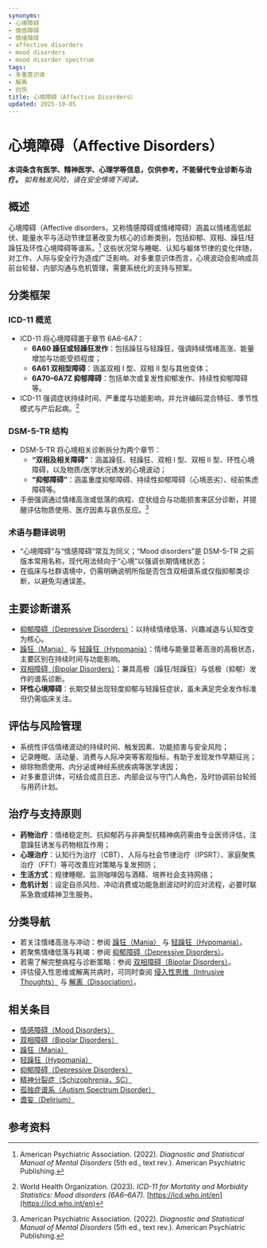 ```yaml
---
synonyms:
- 心境障碍
- 情感障碍
- 情绪障碍
- affective disorders
- mood disorders
- mood disorder spectrum
tags:
- 多重意识体
- 解离
- 创伤
title: 心境障碍（Affective Disorders）
updated: 2025-10-05
---
```


# 心境障碍（Affective Disorders）

**本词条含有医学、精神医学、心理学等信息，仅供参考，不能替代专业诊断与治疗。**
_如有触发风险，请在安全情境下阅读。_

## 概述

心境障碍（Affective disorders，又称情感障碍或情绪障碍）涵盖以情绪高低起伏、能量水平与活动节律显著改变为核心的诊断类别，包括抑郁、双相、躁狂/轻躁狂及环性心境障碍等谱系。[^apa2022] 这些状况常与睡眠、认知与躯体节律的变化伴随，对工作、人际与安全行为造成广泛影响。对多重意识体而言，心境波动会影响成员前台轮替、内部沟通与危机管理，需要系统化的支持与预案。

## 分类框架

### ICD-11 概览

- ICD-11 将心境障碍置于章节 6A6-6A7：
  - **6A60 躁狂或轻躁狂发作**：包括躁狂与轻躁狂，强调持续情绪高涨、能量增加与功能受损程度；
  - **6A61 双相型障碍**：涵盖双相 Ⅰ 型、双相 Ⅱ 型与其他变体；
  - **6A70–6A7Z 抑郁障碍**：包括单次或复发性抑郁发作、持续性抑郁障碍等。
- ICD-11 强调症状持续时间、严重度与功能影响，并允许编码混合特征、季节性模式与产后起病。[^who2023mood]

### DSM-5-TR 结构

- DSM-5-TR 将心境相关诊断拆分为两个章节：
  - **“双相及相关障碍”**：涵盖躁狂、轻躁狂、双相 Ⅰ 型、双相 Ⅱ 型、环性心境障碍，以及物质/医学状况诱发的心境波动；
  - **“抑郁障碍”**：涵盖重度抑郁障碍、持续性抑郁障碍（心境恶劣）、经前焦虑障碍等。
- 手册强调通过情绪高涨或低落的病程、症状组合与功能损害来区分诊断，并提醒评估物质使用、医疗因素与哀伤反应。[^apa2022]

### 术语与翻译说明

- “心境障碍”与“情感障碍”常互为同义；“Mood disorders”是 DSM-5-TR 之前版本常用名称，现代用法倾向于“心境”以强调长期情绪状态；
- 在临床与社群语境中，仍需明确说明所指是否包含双相谱系或仅指抑郁类诊断，以避免沟通误差。

## 主要诊断谱系

- [抑郁障碍（Depressive Disorders）](/entries/Depressive-Disorders.md)：以持续情绪低落、兴趣减退与认知改变为核心。
- [躁狂（Mania）](/entries/Mania.md) 与 [轻躁狂（Hypomania）](/entries/Hypomania.md)：情绪与能量显著高涨的高极状态，主要区别在持续时间与功能影响。
- [双相障碍（Bipolar Disorders）](/entries/Bipolar-Disorders.md)：兼具高极（躁狂/轻躁狂）与低极（抑郁）发作的谱系诊断。
- **环性心境障碍**：长期交替出现轻度抑郁与轻躁狂症状，虽未满足完全发作标准但仍需临床关注。

## 评估与风险管理

- 系统性评估情绪波动的持续时间、触发因素、功能损害与安全风险；
- 记录睡眠、活动量、消费与人际冲突等客观指标，有助于发现发作早期征兆；
- 排除物质使用、内分泌或神经系统疾病等医学诱因；
- 对多重意识体，可结合成员日志、内部会议与守门人角色，及时协调前台轮班与用药计划。

## 治疗与支持原则

- **药物治疗**：情绪稳定剂、抗抑郁药与非典型抗精神病药需由专业医师评估，注意躁狂诱发与药物相互作用；
- **心理治疗**：认知行为治疗（CBT）、人际与社会节律治疗（IPSRT）、家庭聚焦治疗（FFT）等可改善应对策略与复发预防；
- **生活方式**：规律睡眠、监测咖啡因与酒精、培养社会支持网络；
- **危机计划**：设定自杀风险、冲动消费或功能急剧波动时的应对流程，必要时联系急救或精神卫生服务。

## 分类导航

- 若关注情绪高涨与冲动：参阅 [躁狂（Mania）](/entries/Mania.md) 与 [轻躁狂（Hypomania）](/entries/Hypomania.md)。
- 若聚焦情绪低落与耗竭：参阅 [抑郁障碍（Depressive Disorders）](/entries/Depressive-Disorders.md)。
- 若需了解完整病程与诊断策略：参阅 [双相障碍（Bipolar Disorders）](/entries/Bipolar-Disorders.md)。
- 评估侵入性思维或解离共病时，可同时查阅 [侵入性思维（Intrusive Thoughts）](/entries/Intrusive-Thoughts.md) 与 [解离（Dissociation）](/entries/Dissociation.md)。

## 相关条目

- [情感障碍（Mood Disorders）](/entries/Mood-Disorders.md)
- [双相障碍（Bipolar Disorders）](/entries/Bipolar-Disorders.md)
- [躁狂（Mania）](/entries/Mania.md)
- [轻躁狂（Hypomania）](/entries/Hypomania.md)
- [抑郁障碍（Depressive Disorders）](/entries/Depressive-Disorders.md)
- [精神分裂症（Schizophrenia，SC）](/entries/Schizophrenia-SC.md)
- [孤独症谱系（Autism Spectrum Disorder）](/entries/Autism-Spectrum-Disorder.md)
- [谵妄（Delirium）](/entries/Delirium.md)

## 参考资料

[^apa2022]: American Psychiatric Association. (2022). *Diagnostic and Statistical Manual of Mental Disorders* (5th ed., text rev.). American Psychiatric Publishing.
[^who2023mood]: World Health Organization. (2023). *ICD-11 for Mortality and Morbidity Statistics: Mood disorders (6A6–6A7).* [https://icd.who.int/en](https://icd.who.int/en)

